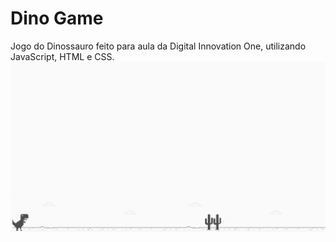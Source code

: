 # Dino Game
Jogo do Dinossauro feito para aula da Digital Innovation One, utilizando JavaScript, HTML e CSS.
![](example.png)
